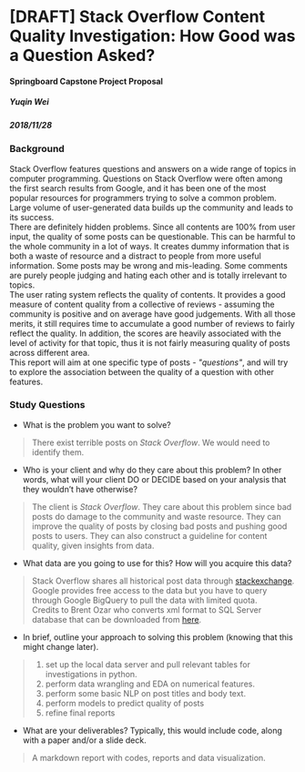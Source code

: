 # [DRAFT] Stack Overflow Content Quality Investigation: How Good was a Question Asked?  
#### Springboard Capstone Project Proposal  
##### _Yuqin Wei_  
##### _2018/11/28_  

### Background
Stack Overflow features questions and answers on a wide range of topics in computer programming. Questions on Stack Overflow were often among the first search results from Google, and it has been one of the most popular resources for programmers trying to solve a common problem. Large volume of user-generated data builds up the community and leads to its success.  
There are definitely hidden problems. Since all contents are 100% from user input, the quality of some posts can be questionable. This can be harmful to the whole community in a lot of ways. It creates dummy information that is both a waste of resource and a distract to people from more useful information. Some posts may be wrong and mis-leading. Some comments are purely people judging and hating each other and is totally irrelevant to topics.  
The user rating system reflects the quality of contents. It provides a good measure of content quality from a collective of reviews - assuming the community is positive and on average have good judgements. With all those merits, it still requires time to accumulate a good number of reviews to fairly reflect the quality. In addition, the scores are heavily associated with the level of activity for that topic, thus it is not fairly measuring quality of posts across different area.  
This report will aim at one specific type of posts - _"questions"_, and will try to explore the association between the quality of a question with other features.  

### Study Questions
- What is the problem you want to solve?  
> There exist terrible posts on _Stack Overflow_. We would need to identify them.
- Who is your client and why do they care about this problem? In other words, what will your client DO or DECIDE based on your analysis that they wouldn’t have otherwise?
> The client is _Stack Overflow_. They care about this problem since bad posts do damage to the community and waste resource.
They can improve the quality of posts by closing bad posts and pushing good posts to users. They can also construct a guideline for content quality, given insights from data.
- What data are you going to use for this? How will you acquire this data?
> Stack Overflow shares all historical post data through [stackexchange](https://data.stackexchange.com/). Google provides free access to the data but you have to query through Google BigQuery to pull the data with limited quota.   
Credits to Brent Ozar who converts xml format to SQL Server database that can be downloaded from [here](https://www.brentozar.com/archive/2015/10/how-to-download-the-stack-overflow-database-via-bittorrent/).
- In brief, outline your approach to solving this problem (knowing that this might change later).
> 1. set up the local data server and pull relevant tables for investigations in python. 
> 2. perform data wrangling and EDA on numerical features.
> 3. perform some basic NLP on post titles and body text.
> 4. perform models to predict quality of posts
> 5. refine final reports
- What are your deliverables? Typically, this would include code, along with a paper and/or a slide deck.
> A markdown report with codes, reports and data visualization.

